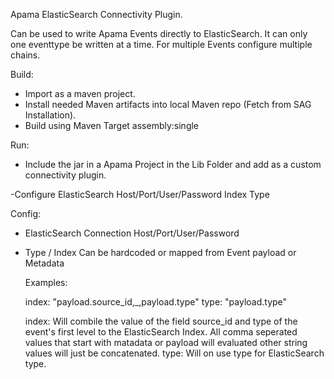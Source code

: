Apama ElasticSearch  Connectivity Plugin.

Can be used to write Apama Events directly to ElasticSearch. It can only one eventtype be written at a time. For multiple Events configure multiple chains.

Build:

- Import as a maven project.
- Install needed Maven artifacts into local Maven repo (Fetch from SAG Installation).
- Build using Maven Target assembly:single

Run:
- Include the jar in a Apama Project in the Lib Folder and add as a custom connectivity plugin.

-Configure ElasticSearch Host/Port/User/Password Index Type

Config:

- ElasticSearch Connection
  Host/Port/User/Password

- Type / Index
  Can be hardcoded or mapped from Event payload or Metadata

  Examples:

	index: "payload.source_id,_,payload.type"
	type:  "payload.type"  
	
	index: Will combile the value of the field source_id and type of the event's first level to the ElasticSearch Index. All comma seperated values that start with matadata or payload will evaluated other string values will just be concatenated.
	type: Will on use type for ElasticSearch type. 

